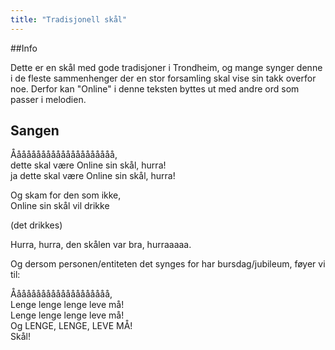 ```yaml
---
title: "Tradisjonell skål"
---
```


##Info

Dette er en skål med gode tradisjoner i Trondheim, og mange synger denne i de fleste sammenhenger der en stor  forsamling skal vise sin takk overfor noe. Derfor kan "Online" i denne teksten byttes ut med andre ord som passer   i melodien.  

## Sangen

Ååååååååååååååååååååå,  
dette skal være Online sin skål, hurra!  
ja dette skal være Online sin skål, hurra!  

Og skam for den som ikke,  
Online sin skål vil drikke  

(det drikkes)

Hurra, hurra, den skålen var bra, hurraaaaa.  

Og dersom personen/entiteten det synges for har bursdag/jubileum, føyer vi til:  

Åååååååååååååååååååå,  
Lenge lenge lenge leve må!  
Lenge lenge lenge leve må!  
Og LENGE, LENGE, LEVE MÅ!  
Skål!  